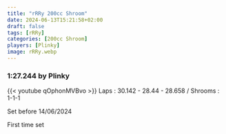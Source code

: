 ```yaml
---
title: "rRRy 200cc Shroom"
date: 2024-06-13T15:21:58+02:00
draft: false
tags: [rRRy]
categories: [200cc Shroom]
players: [Plinky]
image: rRRy.webp
---
```

### 1:27.244 by Plinky

{{< youtube qOphonMVBvo >}}
Laps : 30.142 - 28.44 - 28.658 /
Shrooms : 1-1-1

Set before 14/06/2024

First time set